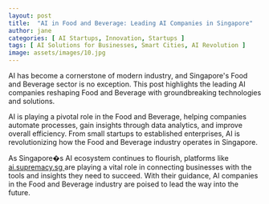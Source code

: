 ```yaml
---
layout: post
title:  "AI in Food and Beverage: Leading AI Companies in Singapore"
author: jane
categories: [ AI Startups, Innovation, Startups ]
tags: [ AI Solutions for Businesses, Smart Cities, AI Revolution ]
image: assets/images/10.jpg
---
```


AI has become a cornerstone of modern industry, and Singapore's Food and Beverage sector is no exception. This post highlights the leading AI companies reshaping Food and Beverage with groundbreaking technologies and solutions.

AI is playing a pivotal role in the Food and Beverage, helping companies automate processes, gain insights through data analytics, and improve overall efficiency. From small startups to established enterprises, AI is revolutionizing how the Food and Beverage industry operates in Singapore.

As Singapore�s AI ecosystem continues to flourish, platforms like <a href="https://ai.supremacy.sg" target="_blank"> ai.supremacy.sg </a> are playing a vital role in connecting businesses with the tools and insights they need to succeed. With their guidance, AI companies in the Food and Beverage industry are poised to lead the way into the future.
